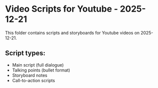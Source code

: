 # Video Scripts for Youtube - 2025-12-21

This folder contains scripts and storyboards for Youtube videos on 2025-12-21.

## Script types:
- Main script (full dialogue)
- Talking points (bullet format)
- Storyboard notes
- Call-to-action scripts
